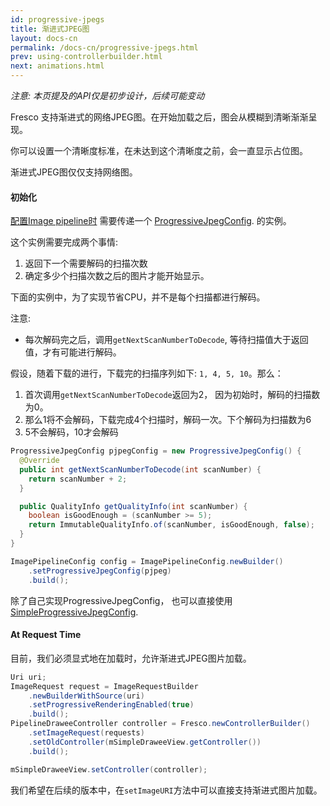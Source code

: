 ```yaml
---
id: progressive-jpegs
title: 渐进式JPEG图
layout: docs-cn
permalink: /docs-cn/progressive-jpegs.html
prev: using-controllerbuilder.html
next: animations.html
---
```


*注意: 本页提及的API仅是初步设计，后续可能变动*

Fresco 支持渐进式的网络JPEG图。在开始加载之后，图会从模糊到清晰渐渐呈现。

你可以设置一个清晰度标准，在未达到这个清晰度之前，会一直显示占位图。

渐进式JPEG图仅仅支持网络图。

#### 初始化

[配置Image pipeline时](configure-image-pipeline.html) 需要传递一个 [ProgressiveJpegConfig](../javadoc/reference/com/facebook/imagepipeline/decoder/ProgressiveJpegConfig.html). 的实例。

这个实例需要完成两个事情:
1.  返回下一个需要解码的扫描次数
2.  确定多少个扫描次数之后的图片才能开始显示。

下面的实例中，为了实现节省CPU，并不是每个扫描都进行解码。

注意:

* 每次解码完之后，调用`getNextScanNumberToDecode`, 等待扫描值大于返回值，才有可能进行解码。

假设，随着下载的进行，下载完的扫描序列如下: `1, 4, 5, 10`。那么：

1.  首次调用`getNextScanNumberToDecode`返回为2， 因为初始时，解码的扫描数为0。
2.  那么1将不会解码，下载完成4个扫描时，解码一次。下个解码为扫描数为6
3.  5不会解码，10才会解码

```java
ProgressiveJpegConfig pjpegConfig = new ProgressiveJpegConfig() {
  @Override
  public int getNextScanNumberToDecode(int scanNumber) {
    return scanNumber + 2;
  }

  public QualityInfo getQualityInfo(int scanNumber) {
    boolean isGoodEnough = (scanNumber >= 5);
    return ImmutableQualityInfo.of(scanNumber, isGoodEnough, false);
  }
}

ImagePipelineConfig config = ImagePipelineConfig.newBuilder()
    .setProgressiveJpegConfig(pjpeg)
    .build();
```

除了自己实现ProgressiveJpegConfig， 也可以直接使用[SimpleProgressiveJpegConfig](../javadoc/reference/com/facebook/imagepipeline/decoder/SimpleProgressiveJpegConfig.html).

#### At Request Time

目前，我们必须显式地在加载时，允许渐进式JPEG图片加载。

```java
Uri uri;
ImageRequest request = ImageRequestBuilder
    .newBuilderWithSource(uri)
    .setProgressiveRenderingEnabled(true)
    .build();
PipelineDraweeController controller = Fresco.newControllerBuilder()
    .setImageRequest(requests)
    .setOldController(mSimpleDraweeView.getController())
    .build();

mSimpleDraweeView.setController(controller);
```

我们希望在后续的版本中，在`setImageURI`方法中可以直接支持渐进式图片加载。
